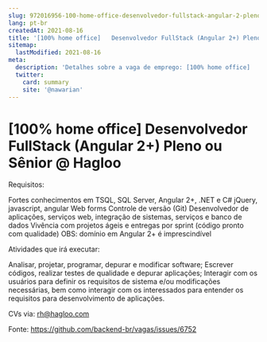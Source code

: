 ```yaml
---
slug: 972016956-100-home-office-desenvolvedor-fullstack-angular-2-pleno-ou-senior-at-hagloo
lang: pt-br
createdAt: 2021-08-16
title: '[100% home office]   Desenvolvedor FullStack (Angular 2+) Pleno ou Sênior @ Hagloo - Vaga de Emprego'
sitemap:
  lastModified: 2021-08-16
meta:
  description: 'Detalhes sobre a vaga de emprego: [100% home office]   Desenvolvedor FullStack (Angular 2+) Pleno ou Sênior @ Hagloo'
  twitter:
    card: summary
    site: '@nawarian'
---
```


# [100% home office]   Desenvolvedor FullStack (Angular 2+) Pleno ou Sênior @ Hagloo

Requisitos:

Fortes conhecimentos em TSQL, SQL Server, Angular 2+, .NET e C#
jQuery, javascript, angular
Web forms
Controle de versão (Git)
Desenvolvedor de aplicações, serviços web, integração de sistemas, serviços e banco de dados
Vivência com projetos ágeis e entregas por sprint (código pronto com qualidade)
OBS: domínio em Angular 2+ é imprescindível

Atividades que irá executar: 

Analisar, projetar, programar, depurar e modificar software;
Escrever códigos, realizar testes de qualidade e depurar aplicações;
Interagir com os usuários para definir os requisitos de sistema e/ou modificações necessárias, bem como interagir com os interessados para entender os requisitos para desenvolvimento de aplicações.

CVs via: rh@hagloo.com



Fonte: https://github.com/backend-br/vagas/issues/6752